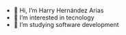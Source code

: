 - 👋 Hi, I’m  Harry Hernández Arias
- 👀 I’m interested in tecnology 
- 🌱 I’m studying software development


